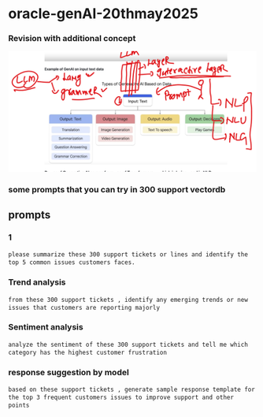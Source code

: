 # oracle-genAI-20thmay2025

### Revision with additional concept 

<img src="nlp1.png">

### some prompts that you can try in 300 support vectordb 

## prompts 

### 1 

```
please summarize these 300 support tickets or lines and identify the top 5 common issues customers faces.
```

### Trend analysis

```
from these 300 support tickets , identify any emerging trends or new issues that customers are reporting majorly

```

### Sentiment analysis 

```
analyze the sentiment of these 300 support tickets and tell me which category has the highest customer frustration
```

### response suggestion by model 

```
based on these support tickets , generate sample response template for the top 3 frequent customers issues to improve support and other points

```
